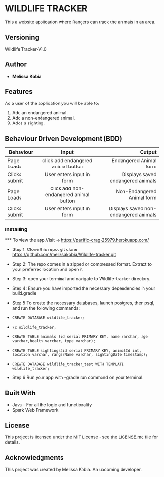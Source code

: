 # WILDLIFE TRACKER


  This a website application where Rangers can track the animals in an area.

## Versioning

 Wildlife Tracker-V1.0 

## Author

* **Melissa Kobia**

## Features

As a user of the application you will be able to:

1. Add an endangered animal. 
2. Add a non-endangered animal.
3. Adds a sighting.


## Behaviour Driven Development (BDD)
| Behaviour       | Input               | Output              |
| --------------- |:-------------------:| ------------------: |
| Page Loads      | click add endangered animal button   | Endangered Animal form         |
|Clicks submit   | User enters input in form| Displays saved endangered animals   |
| Page Loads      | click add non-endangered animal button    | Non-Endangered Animal form     |
| Clicks submit   | User enters input in form| Displays saved non-endangered animals   |




### Installing

*** To view the app.Visit ->  https://pacific-crag-25979.herokuapp.com/
* Step 1:
Clone this repo: git clone https://github.com/melissakobia/Wildlife-tracker.git
* Step 2:
The repo comes in a zipped or compressed format. Extract to your preferred location and open it.
* Step 3:
open your terminal and navigate to Wildlife-tracker directory.
* Step 4:
Ensure you have imported the necessary dependencies in your build.gradle
* Step 5
To create the necessary databases, launch postgres, then psql, and run the following commands:

* `CREATE DATABASE wildlife_tracker;`
* `\c wildlife_tracker;`
* `CREATE TABLE animals (id serial PRIMARY KEY, name varchar, age varchar,health varchar, type varchar);`
* `CREATE TABLE sightings(id serial PRIMARY KEY, animalId int, location varchar, rangerName varchar, sightingDate timestamp);`
* `CREATE DATABASE wildlife_tracker_test WITH TEMPLATE wildlife_tracker;`
 
* Step 6
Run your app with -gradle run command on your terminal.
    
## Built With

* Java - For all the logic and functionality
* Spark Web Framework


## License

This project is licensed under the MIT License - see the [LICENSE.md](LICENCE.md)  file for details.

## Acknowledgments
This project was created by Melissa Kobia. An upcoming developer.
